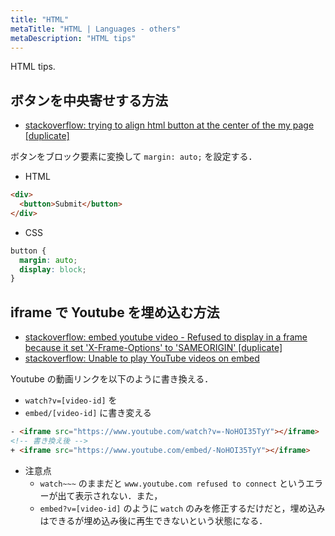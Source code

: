 ```yaml
---
title: "HTML"
metaTitle: "HTML | Languages - others"
metaDescription: "HTML tips"
---
```


HTML tips.

## ボタンを中央寄せする方法

- [stackoverflow: trying to align html button at the center of the my page [duplicate]](https://stackoverflow.com/questions/11799159/trying-to-align-html-button-at-the-center-of-the-my-page)

ボタンをブロック要素に変換して `margin: auto;` を設定する．

- HTML

```html
<div>
  <button>Submit</button>
</div>
```

- CSS

```css
button {
  margin: auto;
  display: block;
}
```

## iframe で Youtube を埋め込む方法

- [stackoverflow: embed youtube video - Refused to display in a frame because it set 'X-Frame-Options' to 'SAMEORIGIN' [duplicate]](https://stackoverflow.com/questions/25661182/embed-youtube-video-refused-to-display-in-a-frame-because-it-set-x-frame-opti)
- [stackoverflow: Unable to play YouTube videos on embed](https://stackoverflow.com/questions/51346055/unable-to-play-youtube-videos-on-embed/51346168)

Youtube の動画リンクを以下のように書き換える．

- `watch?v=[video-id]` を
- `embed/[video-id]` に書き変える

```html
- <iframe src="https://www.youtube.com/watch?v=-NoHOI35TyY"></iframe>
<!-- 書き換え後 -->
+ <iframe src="https://www.youtube.com/embed/-NoHOI35TyY"></iframe>
```

- 注意点
  - `watch~~~` のままだと `www.youtube.com refused to connect` というエラーが出て表示されない．また，
  - `embed?v=[video-id]` のように `watch` のみを修正するだけだと，埋め込みはできるが埋め込み後に再生できないという状態になる．
